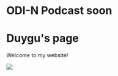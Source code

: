 # ODI-N Podcast soon

<html>

<body>
  <h1>Duygu's page</h1>
  <p>Welcome to my website!</p>
  <img src="https://content.codecademy.com/articles/github-pages-via-web-app/happy-ice-cream.gif" />
</body>

</html>
